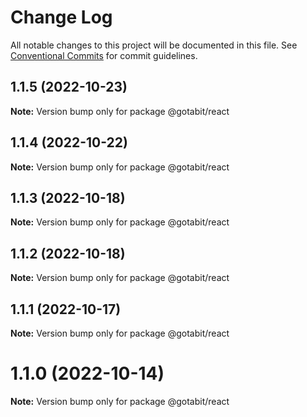 # Change Log

All notable changes to this project will be documented in this file.
See [Conventional Commits](https://conventionalcommits.org) for commit guidelines.

## 1.1.5 (2022-10-23)

**Note:** Version bump only for package @gotabit/react





## 1.1.4 (2022-10-22)

**Note:** Version bump only for package @gotabit/react





## 1.1.3 (2022-10-18)

**Note:** Version bump only for package @gotabit/react





## 1.1.2 (2022-10-18)

**Note:** Version bump only for package @gotabit/react





## 1.1.1 (2022-10-17)

**Note:** Version bump only for package @gotabit/react





# 1.1.0 (2022-10-14)

**Note:** Version bump only for package @gotabit/react
